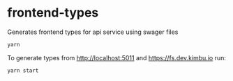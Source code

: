 # frontend-types

Generates frontend types for api service using swager files

```sh
yarn
```

To generate types from <http://localhost:5011> and <https://fs.dev.kimbu.io> run:

```sh
yarn start
```
